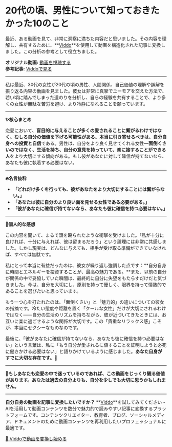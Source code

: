 # 20代の頃、男性について知っておきたかった10のこと

最近、ある動画を見て、非常に洞察に満ちた内容だと思いました。その内容を理解し、共有するために、**[Viddo](https://viddo.pro/)**を使用して動画を構造化された記事に変換しました。この分析の参考として役立ちました。

**オリジナル動画:** [動画を視聴する](https://www.youtube.com/watch?v=1tTvLGkEqTU)  
**参考記事:** [Viddoで見る](https://viddo.pro/zh/video-result/06cbf811-795d-4fe0-9e1e-e5966d6a5580)

---

私は最近、30代の女性が20代の頃の男性、人間関係、自己価値の理解や誤解を振り返る内容の動画を見ました。彼女は非常に真摯でユーモアを交えた方法で、若い頃に踏んでしまった道のりを分析し、自らの経験を共有することで、より多くの女性が無駄な苦労を避け、より冷静になれることを願っています。

---

**✨核心まとめ**

恋愛において、**盲目的に与えることが多くの愛されることに繋がるわけではなく、むしろ自分の価値を下げる可能性がある**。**本当に引き寄せるべきは、自分自身への投資と自信**である。男性は、自分をより良く見せてくれる女性—**面倒くさいのではなく、生活を持ち、自分の意見を持っていて、楽に接することができる人**をより大切にする傾向がある。もし彼があなたに対して確信が持てないなら、あなたも彼に執着する必要はない。

---

**🔥名言抜粋**

- **「どれだけ多くを行っても、彼があなたをより大切にすることには繋がらない。」**
- **「あなたは彼に自分のより良い面を見せる女性である必要がある。」**
- **「彼があなたに確信が持てないなら、あなたも彼に確信を持つ必要はない。」**

---

**💭個人的な感想**

この内容を聞いて、まるで頭を殴られたような衝撃を受けました。「私が十分に良ければ、十分に与えれば、彼は留まるだろう」という論理には非常に共感しました。しかし現実は、どんなに与えても、相手が受け取る準備ができていなければ、すべては無駄です。

私にとって本当に有益だったのは、彼女が繰り返し強調した点です：**自分自身に時間とエネルギーを投資することが、最高の魅力である。**また、以前の自分が関係の中で妥協していた瞬間は、最終的に自分に失望をもたらすだけだと気づきました。今は、自分を大切にし、原則を持って優しく、限界を持って情熱的であることを選びたいと思っています。

もう一つ心を打たれたのは、「面倒くさい」と「魅力的」の違いについての彼女の指摘です。冷たい態度や距離を置く「クールな女性」だけが大切にされるわけではなく——自分の生活のリズムを持ちながら、彼が近づいてきたときには、お互いに楽に過ごせるような関係が大切です。この「貴重なリラックス感」こそが、本当にセクシーなものなのです。

最後に、「彼があなたに確信が持てないなら、あなたも彼に確信を持つ必要はない」という言葉は、私に「もう自分が愛されるに値することを証明しようと必死に働きかける必要はない」と語りかけているように感じました。**あなた自身がすでに大切な存在です。**👏

---

**🌟もしあなたも恋愛の中で迷っているのであれば、この動画をじっくり観る価値があります。あなたは過去の自分よりも、自分を少しでも大切に思うかもしれません。**

---

**自分自身の動画を記事に変換したいですか？** **[Viddo](https://viddo.pro/)**を試してみてください - AIを活用して動画コンテンツを数分で魅力的で読みやすい記事に変換するプラットフォームです。コンテンツクリエイター、教育者、ブログ、ソーシャルメディア、ドキュメントのために動画コンテンツを再利用したいプロフェッショナルに最適です。

[🚀 Viddoで動画を変換し始める](https://viddo.pro/)